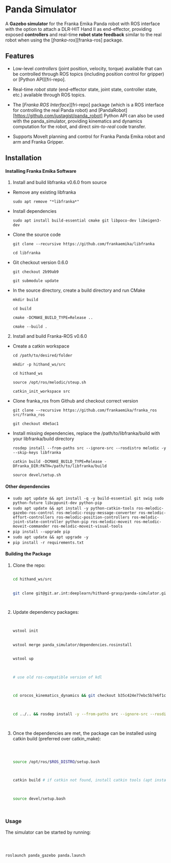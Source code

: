 
  

# Panda Simulator

  

A **Gazebo simulator** for the Franka Emika Panda robot with ROS interface with the option to attach a DLR-HIT Hand II as end-effector, providing exposed **controllers** and real-time **robot state feedback** similar to the real robot when using the [*franka-ros*][franka-ros] package.

  
  

## Features

  
  

- Low-level *controllers* (joint position, velocity, torque) available that can be controlled through ROS topics (including position control for gripper) or [Python API][fri-repo].

  

- Real-time *robot state* (end-effector state, joint state, controller state, etc.) available through ROS topics.

  

- The [*Franka ROS Interface*][fri-repo] package (which is a ROS interface for controlling the real Panda robot) and [PandaRobot][https://github.com/justagist/panda_robot] Python API can also be used with the panda_simulator, providing kinematics and dynamics computation for the robot, and direct *sim-to-real* code transfer.

  

- Supports MoveIt planning and control for Franka Panda Emika robot and arm and Franka Gripper.

  

  

## Installation

  

  

#### Installing Franka Emika Software

  

1. Install and build libfranka v0.6.0 from source

  

- Remove any existing libfranka

	`sudo apt remove "*libfranka*"`

- Install dependencies

	`sudo apt install build-essential cmake git libpoco-dev libeigen3-dev`

- Clone the source code

	`git clone --recursive https://github.com/frankaemika/libfranka`

	`cd libfranka`

- Git checkout version 0.6.0

	`git checkout 2b99ab9`

	`git submodule update`

- In the source directory, create a build directory and run CMake

	`mkdir build`

	`cd build`

	`cmake -DCMAKE_BUILD_TYPE=Release ..`

	`cmake --build .`

2. Install and build Franka-ROS v0.6.0

- Create a catkin workspace

	`cd /path/to/desired/folder`

	`mkdir -p hithand_ws/src`

	`cd hithand_ws`

	`source /opt/ros/melodic/steup.sh`

	`catkin_init_workspace src`

- Clone franka_ros from Github and checkout correct version

	`git clone --recursive https://github.com/frankaemika/franka_ros src/franka_ros`

	`git checkout 49e5ac1`

- Install missing dependencies, replace the /path/to/libfranka/build with your libfranka/build directory

	`rosdep install --from-paths src --ignore-src --rosdistro melodic -y --skip-keys libfranka`

	`catkin build -DCMAKE_BUILD_TYPE=Release -DFranka_DIR:PATH=/path/to/libfranka/build`

	`source devel/setup.sh`

#### Other dependencies
- `sudo apt update && apt install -q -y build-essential git swig sudo python-future libcppunit-dev python-pip`
- `sudo apt update && apt install -y python-catkin-tools ros-melodic-gazebo-ros-control ros-melodic-rospy-message-converter ros-melodic-effort-controllers ros-melodic-position-controllers ros-melodic-joint-state-controller python-pip ros-melodic-moveit ros-melodic-moveit-commander ros-melodic-moveit-visual-tools`
- `pip install --upgrade pip`
- `sudo apt update && apt upgrade -y`
- `pip install -r requirements.txt`


#### Building the Package

1. Clone the repo:

	```bash

	cd hithand_ws/src
  

	git clone git@git.ar.int:deeplearn/hithand-grasp/panda-simulator.git

  
	```
 

2. Update dependency packages:

  

	```bash

	 
	wstool init

	  
	wstool merge panda_simulator/dependencies.rosinstall


	wstool up

	 

	# use old ros-compatible version of kdl

	  

	cd orocos_kinematics_dynamics && git checkout b35c424e77ebc5b7e6f1c5e5c34f8a4666fbf5bc

	  

	cd ../.. && rosdep install -y --from-paths src --ignore-src --rosdistro $ROS_DISTRO

	  

	```


3. Once the dependencies are met, the package can be installed using catkin build (preferred over catkin_make):


	```bash

	  

	source /opt/ros/$ROS_DISTRO/setup.bash

	  

	catkin build # if catkin not found, install catkin tools (apt install python-catkin-tools)

	  

	source devel/setup.bash

	  

	```

 
### Usage

  

  

The simulator can be started by running:

  

  

```bash

  

roslaunch panda_gazebo panda.launch

  

```